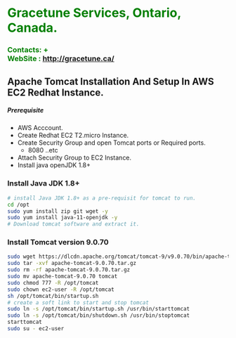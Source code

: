 #  **<span style="color:green">Gracetune Services, Ontario, Canada.</span>**
### **<span style="color:green">Contacts: +<br> WebSite : <http://gracetune.ca/></span>**




## Apache Tomcat Installation And Setup In AWS EC2 Redhat Instance.
##### Prerequisite
+ AWS Acccount.
+ Create Redhat EC2 T2.micro Instance.
+ Create Security Group and open Tomcat ports or Required ports.
   + 8080 ..etc
+ Attach Security Group to EC2 Instance.
+ Install java openJDK 1.8+

### Install Java JDK 1.8+ 

``` sh
# install Java JDK 1.8+ as a pre-requisit for tomcat to run.
cd /opt 
sudo yum install zip git wget -y
sudo yum install java-11-openjdk -y
# Download tomcat software and extract it.
```
### Install Tomcat version 9.0.70
``` sh
sudo wget https://dlcdn.apache.org/tomcat/tomcat-9/v9.0.70/bin/apache-tomcat-9.0.70.tar.gz
sudo tar -xvf apache-tomcat-9.0.70.tar.gz
sudo rm -rf apache-tomcat-9.0.70.tar.gz
sudo mv apache-tomcat-9.0.70 tomcat
sudo chmod 777 -R /opt/tomcat
sudo chown ec2-user -R /opt/tomcat
sh /opt/tomcat/bin/startup.sh
# create a soft link to start and stop tomcat
sudo ln -s /opt/tomcat/bin/startup.sh /usr/bin/starttomcat
sudo ln -s /opt/tomcat/bin/shutdown.sh /usr/bin/stoptomcat
starttomcat
sudo su - ec2-user
```

